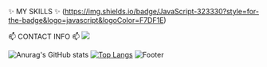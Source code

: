 

<!--
**Liakim94/Liakim94** is a ✨ _special_ ✨ repository because its `README.md` (this file) appears on your GitHub profile.

Here are some ideas to get you started:

- 🔭 I’m currently working on ...
- 🌱 I’m currently learning ...
- 👯 I’m looking to collaborate on ...
- 🤔 I’m looking for help with ...
- 💬 Ask me about ...
- 📫 How to reach me: ...
- 😄 Pronouns: ...
- ⚡ Fun fact: ...
-->
✨ MY SKILLS ✨
	(https://img.shields.io/badge/JavaScript-323330?style=for-the-badge&logo=javascript&logoColor=F7DF1E)
 
📫 CONTACT INFO 📫
[ <img src="https://img.shields.io/badge/HTML5-43c6ac?style=flat&logo=#E34F26&logoColor=white"/>
](https://img.shields.io/badge/Gmail-D14836?style=for-the-badge&logo=gmail&logoColor=white)

![Anurag's GitHub stats](https://github-readme-stats.vercel.app/api?username=Liakim94&show_icons=true&theme=radical)
[![Top Langs](https://github-readme-stats.vercel.app/api/top-langs/?username=Liakim94)](https://github.com/Liakim94/github-readme-stats)
![Footer](https://capsule-render.vercel.app/api?type=waving&color=auto&height=200&section=footer)

